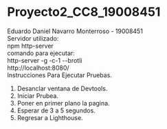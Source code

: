 # Proyecto2_CC8_19008451
Eduardo Daniel Navarro Monterroso - 19008451<br>
Servidor utilizado:<br>
npm http-server<br>
comando para ejecutar:<br>
http-server -g -c-1 --brotli<br>
http://localhost:8080/ <br>
Instrucciones Para Ejecutar Pruebas.  <br>
  1. Desanclar ventana de Devtools.   <br>
  2. Iniciar Prubea.                  <br>
  3. Poner en primer plano la pagina. <br>
  4. Esperar de 3 a 5 segundos.       <br>
  5. Regresar a Lighthouse.           <br>
